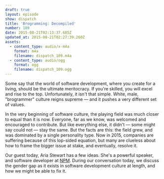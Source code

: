 ```yaml
---
draft: true
layout: episode
show: dispatch
title: 'Brogramming: Decompiled'
number: 109
date: 2015-08-21T02:13:37.685Z
updated_at: 2015-08-21T02:27:39.260Z
assets:
  - content_type: audio/x-m4a
    format: m4a
    filename: dispatch_109.m4a
  - content_type: audio/ogg
    format: ogg
    filename: dispatch_109.ogg
---
```

Some say that the world of software development, where you create for a living, should be the ultimate meritocracy. If you're skilled, you will excel and rise to the top. Unfortunately, it isn't that simple. White, male, "brogrammer" culture reigns supreme &mdash; and it pushes a very different set of values.

In the very beginning of software culture, the playing field was much closer to equal than it is now. Everyone, far as we know, was welcomed and encouraged to contribute. But like everything else, it didn't &mdash; some might say could not &mdash; stay the same. But the facts are this: the field grew, and was dominated by a single personality type. Now in 2015, companies are suffering because of this lop-sided equation, but many are clueless about how to frame the bigger issue at stake, and eventually, resolve it.

Our guest today, Aria Stewart has a few ideas. She's a powerful speaker, and software developer at [NPM](http://npmjs.com). During our conversation today, we discuss the gender gap as it exists in software development culture at length, and how we might be able to fix it.